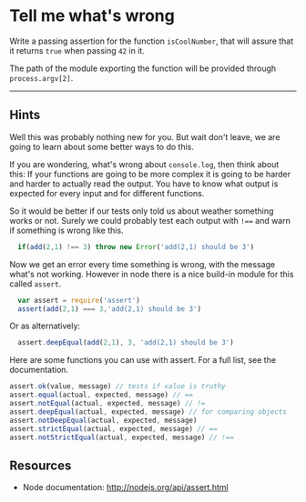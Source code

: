 # Tell me what's wrong

Write a passing assertion for the function `isCoolNumber`, that will assure that
it returns `true` when passing `42` in it.

The path of the module exporting the function will be provided through
`process.argv[2]`.

-----

## Hints

Well this was probably nothing new for you. But wait don't leave, we are going
to learn about some better ways to do this. 

If you are wondering, what's wrong about `console.log`, then think about this: 
If your functions are going to be more complex it is going to be harder and
harder to actually read the output. You have to know what output is expected for
every input and for different functions.

So it would be better if our tests only told us about weather something works or
not. Surely we could probably test each output with `!==` and warn if something
is wrong like this.

```js
  if(add(2,1) !== 3) throw new Error('add(2,1) should be 3')
```

Now we get an error every time something is wrong, with the message what's not
working. However in node there is a nice build-in module for this called
`assert`.

```js
  var assert = require('assert')
  assert(add(2,1) === 3,'add(2,1) should be 3')
```

Or as alternatively:
```js
  assert.deepEqual(add(2,1), 3, 'add(2,1) should be 3')
```

Here are some functions you can use with assert. For a full list, see the 
documentation.
```js
assert.ok(value, message) // tests if value is truthy
assert.equal(actual, expected, message) // ==
assert.notEqual(actual, expected, message) // !=
assert.deepEqual(actual, expected, message) // for comparing objects
assert.notDeepEqual(actual, expected, message)
assert.strictEqual(actual, expected, message) // ==
assert.notStrictEqual(actual, expected, message) // !==
```


## Resources
- Node documentation: http://nodejs.org/api/assert.html
